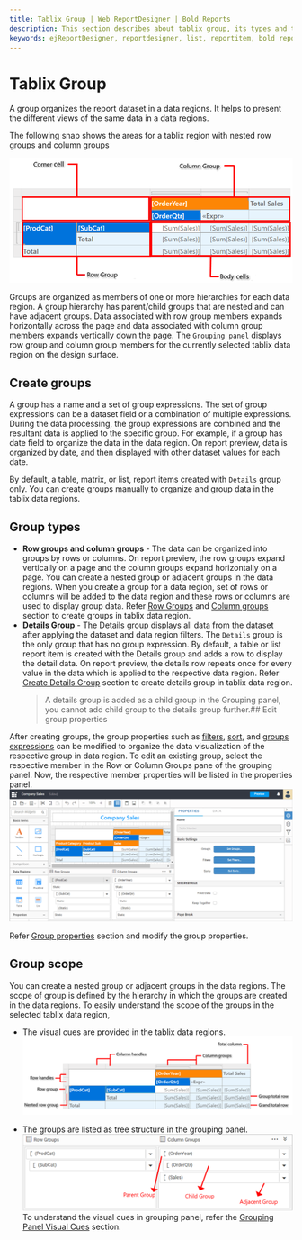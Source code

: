 ```yaml
---
title: Tablix Group | Web ReportDesigner | Bold Reports
description: This section describes about tablix group, its types and the behaviour in tablix data regions in Bold Report Designer
keywords: ejReportDesigner, reportdesigner, list, reportitem, bold reports, documentation, help, ej, user guide, demo, samples, bold reports, bold reporting, group scopes, tablix
---
```


# Tablix Group

A group organizes the report dataset in a data regions. It helps to present the different views of the same data in a data regions.

The following snap shows the areas for a tablix region with nested row groups and column groups

![Tablix Groups](/static/assets/on-premise/images/report-designer/report-items/tablix/tablix-areas.png)

Groups are organized as members of one or more hierarchies for each data region. A group hierarchy has parent/child groups that are nested and can have adjacent groups. Data associated with row group members expands horizontally across the page and data associated with column group members expands vertically down the page. The `Grouping panel` displays row group and column group members for the currently selected tablix data region on the design surface.

## Create groups

A group has a name and a set of group expressions. The set of group expressions can be a dataset field or a combination of multiple expressions. During the data processing, the group expressions are combined and the resultant data is applied to the specific group. For example, if a group has
date field to organize the data in the data region. On report preview, data is organized by date, and then displayed with other dataset values for each date.

By default, a table, matrix, or list, report items created with `Details` group only. You can create groups manually to organize and group data in the tablix data regions.

## Group types

* **Row groups and column groups** - The data can be organized into groups by rows or columns. On report preview, the row groups expand vertically on a page and the column groups expand horizontally on a page. You can create a nested group or adjacent groups in the data regions. When you create a group for a data region, set of rows or columns will be added to the data region and these rows or columns are used to display group data. Refer [Row Groups](./../../../report-items/tablix/insert-or-delete-a-row-group-ssrs/) and [Column groups](./../../../report-items/tablix/insert-or-delete-a-column-group-ssrs/) section to create groups in tablix data region.
* **Details Group** - The Details group displays all data from the dataset after applying the dataset and data region filters. The `Details` group is the only group that has no group expression. By default, a table or list report item is created with the Details group and adds a row to display the detail data. On report preview, the details row repeats once for every value in the data which is applied to the respective data region. Refer [Create Details Group](./../../../report-items/tablix/add-or-delete-a-details-group-ssrs/) section to create details group in tablix data region.
   > A details group is added as a child group in the Grouping panel, you cannot add child group to the details group further.## Edit group properties

After creating groups, the group properties such as [filters](./../../../compose-report/filter-data/), [sort](./../../../compose-report/sort-data/), and [groups expressions](./../../../compose-report/group-data/) can be modified to organize the data visualization of the respective group in data region. To edit an existing group, select the respective member in the Row or Column Groups pane of the grouping panel. Now, the respective member properties will be listed in the properties panel.![Open group member properties](/static/assets/on-premise/images/report-designer/report-items/tablix/open-group-member-properties.png)

Refer [Group properties](./../../../report-items/tablix/member-properties/#group-member-properties) section and modify the group properties.

## Group scope

You can create a nested group or adjacent groups in the data regions. The scope of group is defined by the hierarchy in which the groups are created in the data regions. To easily understand the scope of the groups in the selected tablix data region,

* The visual cues are provided in the tablix data regions.
![Groups and total ](/static/assets/on-premise/images/report-designer/report-items/tablix/groups-and-total-sketch.png)

* The groups are listed as tree structure in the grouping panel.
![Group types sketch](/static/assets/on-premise/images/report-designer/report-items/tablix/group-types-sketch.png)
To understand the visual cues in grouping panel, refer the [Grouping Panel Visual Cues](./../../../report-items/tablix/grouping-panel/#visual-cues) section.